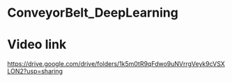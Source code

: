 # ConveyorBelt_DeepLearning
# Video link
https://drive.google.com/drive/folders/1k5m0tR9qFdwo9uNVrrgVeyk9cVSXLON2?usp=sharing

